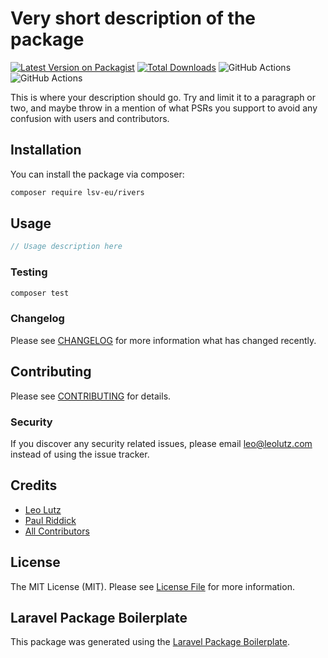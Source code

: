# Very short description of the package

[![Latest Version on Packagist](https://img.shields.io/packagist/v/lsv-eu/laravel-rivers.svg?style=flat-square)](https://packagist.org/packages/lsv-eu/laravel-rivers)
[![Total Downloads](https://img.shields.io/packagist/dt/lsv-eu/laravel-rivers.svg?style=flat-square)](https://packagist.org/packages/lsv-eu/laravel-rivers)
![GitHub Actions](https://github.com/lsv-eu/rivers/actions/workflows/main.yml/badge.svg)
![GitHub Actions](https://github.com/lsv-eu/rivers/actions/workflows/lint.yml/badge.svg)

This is where your description should go. Try and limit it to a paragraph or two, and maybe throw in a mention of what PSRs you support to avoid any confusion with users and contributors.

## Installation

You can install the package via composer:

```bash
composer require lsv-eu/rivers
```

## Usage

```php
// Usage description here
```

### Testing

```bash
composer test
```

### Changelog

Please see [CHANGELOG](CHANGELOG.md) for more information what has changed recently.

## Contributing

Please see [CONTRIBUTING](CONTRIBUTING.md) for details.

### Security

If you discover any security related issues, please email leo@leolutz.com instead of using the issue tracker.

## Credits

-   [Leo Lutz](https://github.com/skeemer)
-   [Paul Riddick](https://github.com/paulriddickeu)
-   [All Contributors](../../contributors)

## License

The MIT License (MIT). Please see [License File](LICENSE.md) for more information.

## Laravel Package Boilerplate

This package was generated using the [Laravel Package Boilerplate](https://laravelpackageboilerplate.com).
